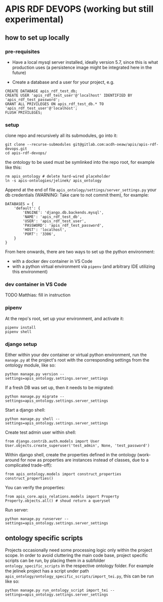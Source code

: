 # APIS RDF DEVOPS (working but still experimental)

## how to set up locally

### pre-requisites

* Have a local mysql server installed, ideally version 5.7, since this is what production uses (a persistence image might be integrated here in the future)

* Create a database and a user for your project, e.g. 

```
CREATE DATABASE apis_rdf_test_db;
CREATE USER 'apis_rdf_test_user'@'localhost' IDENTIFIED BY 'apis_rdf_test_password';
GRANT ALL PRIVILEGES ON apis_rdf_test_db.* TO 'apis_rdf_test_user'@'localhost';
FLUSH PRIVILEGES;
```

### setup

clone repo and recursively all its submodules, go into it:

```
git clone --recurse-submodules git@gitlab.com:acdh-oeaw/apis/apis-rdf-devops.git
cd apis-rdf-devops/
```

the ontology to be used must be symlinked into the repo root, for example like this:
```
rm apis_ontology # delete hard-wired placeholder
ln -s apis-ontologies/jelinek/ apis_ontology
```

Append at the end of file `apis_ontology/settings/server_settings.py` your db credentials (WARNING: Take care to not commit them), 
for example:
```
DATABASES = {
    'default': {
        'ENGINE': 'django.db.backends.mysql',
        'NAME': 'apis_rdf_test_db',
        'USER': 'apis_rdf_test_user',
        'PASSWORD': 'apis_rdf_test_password',
        'HOST': 'localhost',
        'PORT': '3306',
    }
}
```

From here onwards, there are two ways to set up the python environment:
* with a docker dev container in VS Code
* with a python virtual environment via `pipenv`  (and arbitrary IDE utilizing this environment)

### dev container in VS Code

TODO Matthias: fill in instruction

### pipenv

At the repo's root, set up your environment, and activate it:
```
pipenv install
pipenv shell
```


### django setup

Either within your dev container or virtual python environment, run the `manage.py` at the project's root with the corresponding settings from the ontology module, like so:
```
python manage.py version --settings=apis_ontology.settings.server_settings
```

If a fresh DB was set up, then it needs to be migrated:
```
python manage.py migrate --settings=apis_ontology.settings.server_settings
```

Start a django shell:
```
python manage.py shell --settings=apis_ontology.settings.server_settings
```
Create test admin user within shell:
```
from django.contrib.auth.models import User
User.objects.create_superuser('test_admin', None, 'test_password')
```

Within django shell, create the properties defined in the ontology (work-around for now as properties are instances instead of classes, due to a complicated trade-off):
```
from apis_ontology.models import construct_properties
construct_properties()
```
You can verify the properties:
```
from apis_core.apis_relations.models import Property
Property.objects.all() # shoud return a queryset
```

Run server:
```
python manage.py runserver --settings=apis_ontology.settings.server_settings
```

## ontology specific scripts

Projects occasionally need some processing logic only within the project scope. In order to avoid cluttering the main code base, project specific scripts can be run, by placing them in a subfolder `ontology_specific_scripts` in the respective ontology folder. For example the jelinek project has a script under path `apis_ontology/ontology_specific_scripts/import_tei.py`, this can be run like so:
```
python manage.py run_ontology_script import_tei --settings=apis_ontology.settings.server_settings
```
